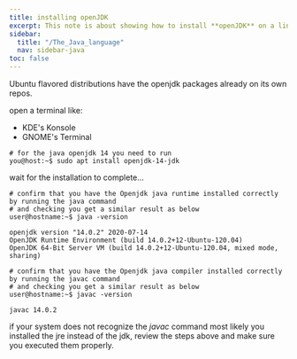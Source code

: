 ```yaml
---
title: installing openJDK
excerpt: This note is about showing how to install **openJDK** on a linux box
sidebar:
  title: "/The_Java_language"
  nav: sidebar-java
toc: false
---
```


Ubuntu flavored distributions have the openjdk packages already on its own repos.

open a terminal like:
* KDE's Konsole
* GNOME's Terminal

```shell
# for the java openjdk 14 you need to run
you@host:~$ sudo apt install openjdk-14-jdk
```

wait for the installation to complete...

```shell
# confirm that you have the Openjdk java runtime installed correctly by running the java command 
# and checking you get a similar result as below
user@hostname:~$ java -version

openjdk version "14.0.2" 2020-07-14
OpenJDK Runtime Environment (build 14.0.2+12-Ubuntu-120.04)
OpenJDK 64-Bit Server VM (build 14.0.2+12-Ubuntu-120.04, mixed mode, sharing)

# confirm that you have the Openjdk java compiler installed correctly by running the javac command
# and checking you get a similar result as below
user@hostname:~$ javac -version

javac 14.0.2
```

if your system does not recognize the *javac* command most likely you installed the jre instead of the jdk, review the steps above and make sure you executed them properly.